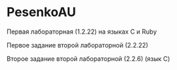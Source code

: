 # PesenkoAU
Первая лабораторная (1.2.22) на языках C и Ruby

Первое задание второй лабораторной (2.2.22)

Второе задание второй лабораторной (2.2.6) (язык С)
